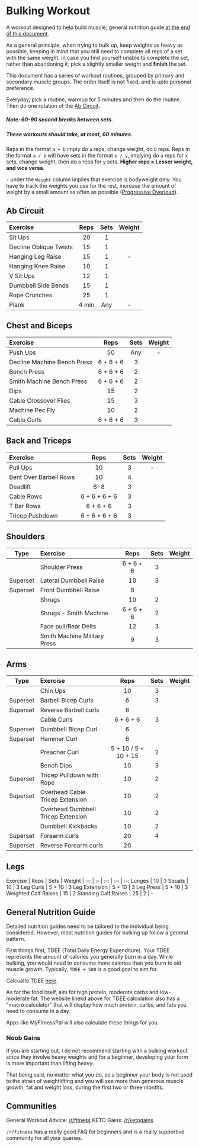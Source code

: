 # Bulking Workout

A workout designed to help build muscle; general nutrition guide [at the end of this document](#general-nutrition-guide).

As a general principle, when trying to bulk up, keep weights as heavy as possible, keeping in mind that you still need to complete all reps of a set with the same weight. In case you find yourself unable to complete the set, rather than abandoning it, pick a slightly smaller weight and **finish** the set.

This document has a series of workout routines, grouped by primary and secondary muscle groups. The order itself is not fixed, and is upto personal preference.

Everyday, pick a routine, warmup for 5 minutes and then do the routine. Then do one rotation of the [Ab Circuit](#ab-circuit).

##### Note: 60-90 second breaks between sets.
##### These workouts should take, at most, 60 minutes.

Reps in the format `a + b` imply do `a` reps, change weight, do `b` reps.
Reps in the format `a / b` will have sets in the format `x / y`, implying do `a` reps for `x` sets, change weight, then do `b` reps for `y` sets. **Higher reps = Lesser weight, and vice versa**.

`-` under the `Weight` column implies that exercise is bodyweight only. You have to track the weights you use for the rest, increase the amount of weight by a small amount as often as possible ([Progressive Overload](https://en.wikipedia.org/wiki/Progressive_overload)).

## Ab Circuit

Exercise | Reps | Sets | Weight
:- | :-: | :-: | :-:
Sit Ups | 20 | 1 | 
Decline Oblique Twists | 15 | 1 | 
Hanging Leg Raise | 15 | 1 | -
Hanging Knee Raise | 10 | 1 | 
V Sit Ups | 12 | 1 | 
Dumbbell Side Bends | 15 | 1 | 
Rope Crunches | 25 | 1 | 
Plank | 4 min | Any | -

## Chest and Biceps

Exercise | Reps | Sets | Weight
:- | :-: | :-: | :-:
Push Ups | 50 | Any | - 
Decline Machine Bench Press | 6 + 6 + 6 | 3 |
Bench Press | 6 + 6 + 6 | 2 |
Smith Machine Bench Press | 6 + 6 + 6 | 2 |
Dips | 15 | 2 |
Cable Crossover Flies | 15 | 3 |
Machine Pec Fly | 10 | 2 |
Cable Curls | 6 + 6 + 6 | 3

## Back and Triceps

Exercise | Reps | Sets | Weight
:- | :-: | :-: | :-:
Pull Ups | 10 | 3 | -
Bent Over Barbell Rows | 10 | 4
Deadlift | 6-8 | 3
Cable Rows | 6 + 6 + 6 + 6 | 3
T Bar Rows | 6 + 6 + 6 | 3
Tricep Pushdown | 6 + 6 + 6 + 6 | 3

## Shoulders

Type | Exercise | Reps | Sets | Weight
| :-: | :- | :-: | :-: | :-:
| | Shoulder Press | 6 + 6 + 6 | 3
| Superset | Lateral Dumbbell Raise | 10 | 3
| Superset | Front Dumbbell Raise | 8 | 
| | Shrugs | 10 | 2
| | Shrugs - Smith Machine | 6 + 6 + 6 | 2
| | Face pull/Rear Delts | 12 | 3
| | Smith Machine Military Press | 9 | 3


## Arms

Type | Exercise | Reps | Sets | Weight
| :-: | :- | :-: | :-: | :-:
| | Chin Ups | 10 | 3
| Superset | Barbell Bicep Curls | 6 | 3
| Superset | Reverse Barbell curls | 6 | 
| | Cable Curls | 6 + 6 + 6 | 3
| Superset | Dumbbell Bicep Curl | 6 | 
| Superset | Hammer Curl | 6 | 
| | Preacher Curl | 5 + 10 / 5 + 10 + 15 | 2
| | Bench Dips | 10 | 3
| Superset | Tricep Pulldown with Rope | 10 | 2
| Superset | Overhead Cable Tricep Extension | 10 | 2
| | Overhead Dumbbell Tricep Extension | 10 | 2
| | Dumbbell Kickbacks | 10 | 2
| Superset | Forearm curls | 20 | 4
| Superset | Reverse Forearm curls | 20 | 


## Legs

Exercise | Reps | Sets | Weight
| :-: | :- | :-: | :-: | :-:
Lunges | 10 | 3
Squats | 10 | 3
Leg Curls | 5 + 10 | 3
Leg Extension | 5 + 10 | 3
Leg Press | 5 + 10 | 3
Weighted Calf Raises | 15 | 2
Standing Calf Raises | 25 | 2 | -


## General Nutrition Guide

Detailed nutrition guides need to be tailored to the individual being considered. However, most nutrition guides for bulking up follow a general pattern.

First things first, TDEE (Total Daily Energy Expenditure). Your TDEE represents the amount of calories you generally burn in a day. While bulking, you would need to consume more calories than you burn to aid muscle growth. Typically, `TDEE + 500` is a good goal to aim for.

Calcualte TDEE [here](https://www.iifym.com/tdee-calculator/).

As for the food itself, aim for high protein, moderate carbs and low-moderate fat. The website linekd above for TDEE calculation also has a "macro calculator" that will display how much protein, carbs, and fats you need to consume in a day.

Apps like MyFitnessPal will also calculate these things for you.


### Noob Gains

If you are starting out, I do not recommend starting with a bulking workout since they involve heavy weights and for a beginner, developing your form is more important than lifting heavy.

That being said, no matter what you do, as a beginner your body is not used to the strain of weightlifting and you will see more than generous muscle growth, fat and weight loss, during the first two or three months.

## Communities 

General Workout Advice: [/r/fitness](https://www.reddit.com/r/fitness/)
KETO Gains: [/r/ketogains](https://www.reddit.com/r/ketogains/)

`/r/fitness` has a really good FAQ for beginners and is a really supportive community for all your queries.